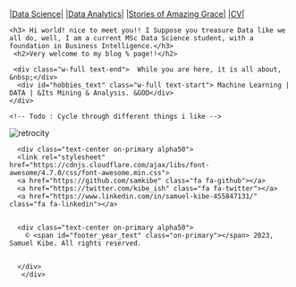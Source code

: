 <div class="topnav">
<!-- <a class="About" href="https://samkibe.github.io/Kibe/">|Home|</a> -->
  <a href="science.html">|Data Science|</a>
  <a href="analytics.html">|Data Analytics|</a>
    <a href="posts.html">|Stories of Amazing Grace|</a>
 <a href="https://drive.google.com/file/d/1T73RT6hLGxu1q9obPToKgYoYK5Bont7X/view?usp=drive_link">|CV|</a>
   
</div>
  
 <!-- Me section -->
 <section class="container">

<div class="me text-center flex">
    
    <h3> Hi world! nice to meet you!! I Suppose you treasure Data like we all do, well, I am a current MSc Data Science student, with a foundation in Business Intelligence.</h3>
     <h2>Very welcome to my blog % page!!</h2>
  
     <div class="w-full text-end">  While you are here, it is all about, &nbsp;</div>
      <div id="hobbies_text" class="w-full text-start"> Machine Learning | DATA | &Its Mining & Analysis. &GOD</div>
    </div> 
    
    <!-- Todo : Cycle through different things i like -->
  </section> 
  
![retrocity](https://github.com/samkibe/samkibe.github.io/assets/25104443/fc5547c9-c57d-4c30-b03b-70b684ac0e8f) 
<!-- ![retrocoding](https://github.com/samkibe/samkibe.github.io/assets/25104443/6edd7a26-6905-4d08-8d5b-661c3163e78a) -->
  <!-- Footer Section -->
  <footer class="footer bg-primary pb-3">

    
      <div class="text-center on-primary alpha50">
      <link rel="stylesheet" href="https://cdnjs.cloudflare.com/ajax/libs/font-awesome/4.7.0/css/font-awesome.min.css">
      <a href="https://github.com/samkibe" class="fa fa-github"></a>
      <a href="https://twitter.com/kibe_ish" class="fa fa-twitter"></a>
      <a href="https://www.linkedin.com/in/samuel-kibe-455847131/" class="fa fa-linkedin"></a>
      
         
      <div class="text-center on-primary alpha50">
        © <span id="footer_year_text" class="on-primary"></span> 2023, Samuel Kibe. All rights reserved.
  

      </div>
       </div>
  </footer>

